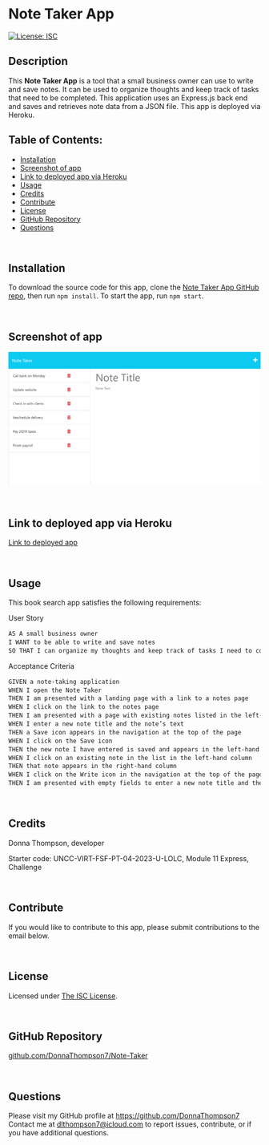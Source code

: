 # **Note Taker App**

  [![License: ISC](https://img.shields.io/badge/License-ISC-blue.svg)](https://opensource.org/licenses/ISC)

  ## **Description**
  This **Note Taker App** is a tool that a small business owner can use to write and save notes. It can be used to organize thoughts and keep track of tasks that need to be completed. This application uses an Express.js back end and saves and retrieves note data from a JSON file. This app is deployed via Heroku.

  ## **Table of Contents:**
  * [Installation](#installation)
  * [Screenshot of app](#screenshot-of-app) 
  * [Link to deployed app via Heroku](#link-to-deployed-app-via-heroku)
  * [Usage](#usage)
  * [Credits](#credits)
  * [Contribute](#contribute)
  * [License](#license)
  * [GitHub Repository](#github-repository)
  * [Questions](#questions)

<br />

  ## **Installation**
  To download the source code for this app, clone the [Note Taker App GitHub repo](https://github.com/DonnaThompson7/Note-Taker), then run `npm install`. To start the app, run `npm start`.

<br />

  ## **Screenshot of app**
 ![Screenshot of Note Taker app](./public/assets/images/Note_Taker_screenshot.png)

<br />

  ## **Link to deployed app via Heroku**
 [Link to deployed app](https://immense-tor-86713-264407404cfc.herokuapp.com/)

<br />
 
  ## **Usage**

  This book search app satisfies the following requirements:
  
  User Story 
```md
AS A small business owner
I WANT to be able to write and save notes
SO THAT I can organize my thoughts and keep track of tasks I need to complete
```
Acceptance Criteria
```md
GIVEN a note-taking application
WHEN I open the Note Taker
THEN I am presented with a landing page with a link to a notes page
WHEN I click on the link to the notes page
THEN I am presented with a page with existing notes listed in the left-hand column, plus empty fields to enter a new note title and the note’s text in the right-hand column
WHEN I enter a new note title and the note’s text
THEN a Save icon appears in the navigation at the top of the page
WHEN I click on the Save icon
THEN the new note I have entered is saved and appears in the left-hand column with the other existing notes
WHEN I click on an existing note in the list in the left-hand column
THEN that note appears in the right-hand column
WHEN I click on the Write icon in the navigation at the top of the page
THEN I am presented with empty fields to enter a new note title and the note’s text in the right-hand column
```

<br />

  ## **Credits**
  Donna Thompson, developer

  Starter code: UNCC-VIRT-FSF-PT-04-2023-U-LOLC, Module 11 Express, Challenge

<br />

  ## **Contribute**
  If you would like to contribute to this app, please submit contributions to the email below.

<br />

  ## **License**
Licensed under [The ISC License](https://opensource.org/licenses/ISC).

<br />

  ## **GitHub Repository** 
  [github.com/DonnaThompson7/Note-Taker](https://github.com/DonnaThompson7/Note-Taker)

<br />

  ## **Questions**
  Please visit my GitHub profile at https://github.com/DonnaThompson7 <br /> Contact me at dlthompson7@icloud.com to report issues, contribute, or if you have additional questions.
